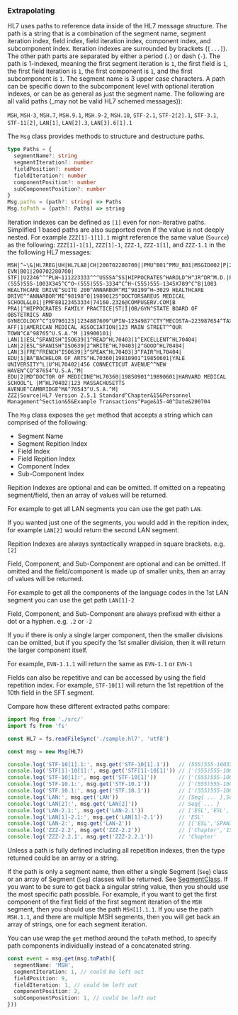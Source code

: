 ### Extrapolating

HL7 uses paths to reference data inside of the HL7 message structure. The path is a string that is a combination of the segment name, segment iteration index, field index, field iteration index, component index, and subcomponent index. Iteration indexes are surrounded by brackets (`[...]`). The other path parts are separated by either a period (`.`) or dash (`-`). The path is 1-indexed, meaning the first segment iteration is `1`, the first field is `1`, the first field iteration is `1`, the first component is `1`, and the first subcomponent is `1`. The segment name is 3 upper case characters. A path can be specific down to the subcomponent level with optional iteration indexes, or can be as general as just the segment name. The following are all valid paths (_may not be valid HL7 schemed messages)):

`MSH`, `MSH-3`, `MSH.7`, `MSH.9.1`, `MSH.9-2`, `MSH.10`, `STF-2.1`, `STF-2[2].1`, `STF-3.1`, `STF-11[2]`, `LAN[1]`, `LAN[2].3`, `LAN[3].6[1].1`

The `Msg` class provides methods to structure and destructure paths.

```ts
type Paths = {
  segmentName?: string
  segmentIteration?: number
  fieldPosition?: number
  fieldIteration?: number
  componentPosition?: number
  subComponentPosition?: number
}
Msg.paths = (path?: string) => Paths
Msg.toPath = (path?: Paths) => string
```

Iteration indexes can be defined as `[1]` even for non-iterative paths. Simplified 1 based paths are also supported even if the value is not deeply nested. For example `ZZZ[1]-1[1].1` might reference the same value (`Source`) as the following: `ZZZ[1]-1[1]`, `ZZZ[1]-1`, `ZZZ-1`, `ZZZ-1[1]`, and `ZZZ-1.1` in the the following HL7 messages:

```hl7
MSH|^~\&|HL7REG|UH|HL7LAB|CH|200702280700||PMU^B01^PMU_B01|MSGID002|P|2.5.1|
EVN|B01|200702280700|
STF||U2246^^^PLW~111223333^^^USSSA^SS|HIPPOCRATES^HAROLD^H^JR^DR^M.D.|P|M|19511004|A|^ICU|^MED|(555)555-1003X345^C^O~(555)555-3334^C^H~(555)555-1345X789^C^B|1003 HEALTHCARE DRIVE^SUITE 200^ANNARBOR^MI^98199^H~3029 HEALTHCARE DRIVE^^ANNARBOR^MI^98198^O|19890125^DOCTORSAREUS MEDICAL SCHOOL&L01||PMF88123453334|74160.2326@COMPUSERV.COM|B
PRA||^HIPPOCRATES FAMILY PRACTICE|ST|I|OB/GYN^STATE BOARD OF OBSTETRICS AND GYNECOLOGY^C^19790123|1234887609^UPIN~1234987^CTY^MECOSTA~223987654^TAX~1234987757^DEA~12394433879^MDD^CA|ADMIT&T&ADT^MED&&L2^19941231~DISCH&&ADT^MED&&L2^19941231|
AFF|1|AMERICAN MEDICAL ASSOCIATION|123 MAIN STREET^^OUR TOWN^CA^98765^U.S.A.^M |19900101|
LAN|1|ESL^SPANISH^ISO639|1^READ^HL70403|1^EXCELLENT^HL70404|
LAN|2|ESL^SPANISH^ISO639|2^WRITE^HL70403|2^GOOD^HL70404|
LAN|3|FRE^FRENCH^ISO639|3^SPEAK^HL70403|3^FAIR^HL70404|
EDU|1|BA^BACHELOR OF ARTS^HL70360|19810901^19850601|YALE UNIVERSITY^L|U^HL70402|456 CONNECTICUT AVENUE^^NEW HAVEN^CO^87654^U.S.A.^M|
EDU|2|MD^DOCTOR OF MEDICINE^HL70360|19850901^19890601|HARVARD MEDICAL SCHOOL^L |M^HL70402|123 MASSACHUSETTS AVENUE^CAMBRIDGE^MA^76543^U.S.A.^M|
ZZZ|Source|HL7 Version 2.5.1 Standard^Chapter&15&Personnel Management^Section&5&Example Transactions^Page&15-40^Date&200704
```

The `Msg` class exposes the `get` method that accepts a string which can comprised of the following:

- Segment Name
- Segment Repition Index
- Field Index
- Field Repition Index
- Component Index
- Sub-Component Index

Repition Indexes are optional and can be omitted. If omitted on a repeating segment/field, then an array of values will be returned.

For example to get all LAN segments you can use the get path `LAN`.

If you wanted just one of the segments, you would add in the repition index, for example `LAN[2]` would return the second LAN segment.

Repition Indexes are always syntactically wrapped in square brackets. e.g. `[2]`

Field, Component, and Sub-Component are optional and can be omitted. If omitted and the field/component is made up of smaller units, then an array of values will be returned.

For example to get all the components of the language codes in the 1st LAN segment you can use the get path `LAN[1]-2`

Field, Component, and Sub-Component are always prefixed with either a dot or a hyphen. e.g. `.2` or `-2`

If you if there is only a single larger component, then the smaller divisions can be omitted, but if you specify the 1st smaller division, then it will return the larger component itself.

For example, `EVN-1.1.1` will return the same as `EVN-1.1` or `EVN-1`

Fields can also be repetitive and can be accessed by using the field repetition index. For example, `STF-10[1]` will return the 1st repetition of the 10th field in the SFT segment.

Compare how these different extracted paths compare:

```ts
import Msg from './src/'
import fs from 'fs'

const HL7 = fs.readFileSync('./sample.hl7', 'utf8')

const msg = new Msg(HL7)

console.log('STF-10[1].1:', msg.get('STF-10[1].1'))   // (555)555-1003X345
console.log('STF[1]-10[1]:', msg.get('STF[1]-10[1]')) // ['(555)555-1003X345','C','O']
console.log('STF-10[1]:', msg.get('STF-10[1]'))       // ['(555)555-1003X345','C','O']
console.log('STF-10.1:', msg.get('STF-10.1'))         // ['(555)555-1003X345','(555)555-3334','(555)555-1345X789']
console.log('STF.10.1:', msg.get('STF.10.1'))         // ['(555)555-1003X345','(555)555-3334','(555)555-1345X789']
console.log('LAN:', msg.get('LAN'))                   // [Seg{ ... },Seg{ ... },Seg{ ... }]
console.log('LAN[2]:', msg.get('LAN[2]'))             // Seg{ ... }
console.log('LAN-2.1:', msg.get('LAN-2.1'))           // ['ESL','ESL','FRE']
console.log('LAN[1]-2.1:', msg.get('LAN[1]-2.1'))     // 'ESL'
console.log('LAN-2:', msg.get('LAN-2'))               // [['ESL','SPANISH','ISO639'],['ESL','SPANISH','ISO639'],['FRE','FRENCH','ISO639']]
console.log('ZZZ-2.2', msg.get('ZZZ-2.2'))            // ['Chapter','15','Personnel Management' ]
console.log('ZZZ-2.2.1', msg.get('ZZZ-2.2.1'))        // 'Chapter'
```

Unless a path is fully defined including all repetition indexes, then the type returned could be an array or a string.

If the path is only a segment name, then either a single Segment (`Seg`) class or an array of Segment (`Seg`) classes will be returned. See [SegmentClass](./sub-classes.md#segmentclass). If you want to be sure to get back a singular string value, then you should use the most specific path possible. For example, if you want to get the first component of the first field of the first segment iteration of the `MSH` segment, then you should use the path `MSH[1].1.1`. If you use the path `MSH.1.1`,  and there are multiple MSH segments, then you will get back an array of strings, one for each segment iteration.

You can use wrap the `get` method around the `toPath` method, to specify path components individually instead of a concatenated string.

```typescript
const event = msg.get(msg.toPath({
  segmentName: 'MSH',
  segmentIteration: 1, // could be left out
  fieldPosition: 9,
  fieldIteration: 1, // could be left out
  componentPosition: 2,
  subComponentPosition: 1, // could be left out
}))
```
